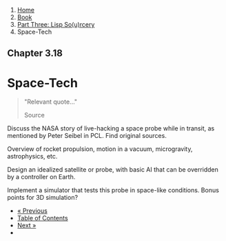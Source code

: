 <ol class="breadcrumb">
  <li><a href="/">Home</a></li>
  <li><a href="/book/">Book</a></li>
  <li><a href="/book/3-0-0-overview/">Part Three: Lisp So(u)rcery</a></li>
  <li class="active">Space-Tech</li>
</ol>

## Chapter 3.18

# Space-Tech

> "Relevant quote..."
> <footer>Source</footer>

Discuss the NASA story of live-hacking a space probe while in transit, as mentioned by Peter Seibel in PCL.  Find original sources.

Overview of rocket propulsion, motion in a vacuum, microgravity, astrophysics, etc.

Design an idealized satellite or probe, with basic AI that can be overridden by a controller on Earth.

Implement a simulator that tests this probe in space-like conditions.  Bonus points for 3D simulation?

<ul class="pager">
  <li class="previous"><a href="/book/3-17-0-robotics/">&laquo; Previous</a></li>
  <li><a href="/book/">Table of Contents</a></li>
  <li class="next"><a href="/book/3-19-0-neurotech/">Next &raquo;</a><li>
</ul>
